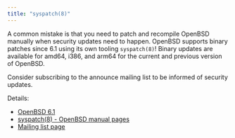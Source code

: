 ```yaml
---
title: "syspatch(8)"
---
```


A common mistake is that you need to patch and recompile OpenBSD manually
when security updates need to happen. OpenBSD supports binary patches since
6.1 using its own tooling `syspatch(8)`! Binary updates are available for amd64, i386,
and arm64 for the current and previous version of OpenBSD.

Consider subscribing to the announce mailing list to be informed of security
updates.

Details:

* [OpenBSD 6.1](https://www.openbsd.org/61.html)
* [syspatch(8) - OpenBSD manual pages](https://man.openbsd.org/syspatch)
* [Mailing list page](https://www.openbsd.org/mail.html)
